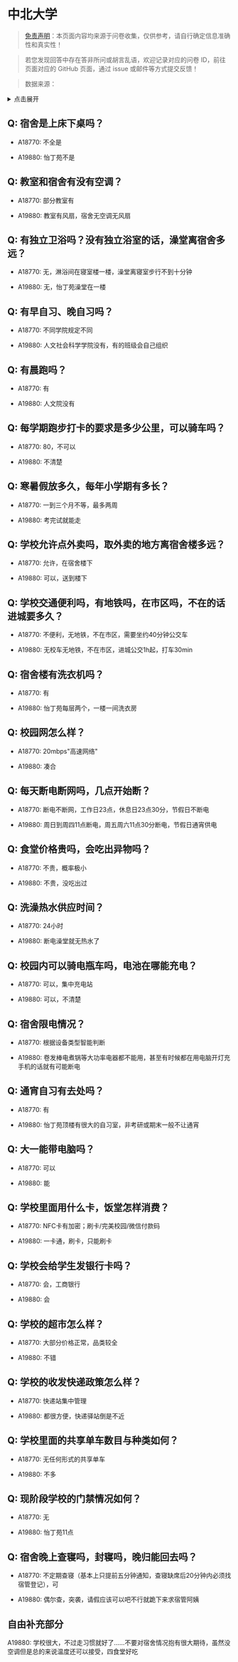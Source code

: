 # 中北大学

> [免责声明](https://colleges.chat/#_3)：本页面内容均来源于问卷收集，仅供参考，请自行确定信息准确性和真实性！

> 若您发现回答中存在答非所问或胡言乱语，欢迎记录对应的问卷 ID，前往页面对应的 GitHub 页面，通过 issue 或邮件等方式提交反馈！

> 数据来源：

<details><summary>点击展开</summary>
<ul>
<li>A18770: 匿名 (2023 年 06 月)</li>
<li>A19880: 匿名 (2023 年 06 月)</li>
</ul>
</details>

## Q: 宿舍是上床下桌吗？

- A18770: 不全是

- A19880: 怡丁苑不是

## Q: 教室和宿舍有没有空调？

- A18770: 部分教室有

- A19880: 教室有风扇，宿舍无空调无风扇

## Q: 有独立卫浴吗？没有独立浴室的话，澡堂离宿舍多远？

- A18770: 无，淋浴间在寝室楼一楼，澡堂离寝室步行不到十分钟

- A19880: 无，怡丁苑澡堂在一楼

## Q: 有早自习、晚自习吗？

- A18770: 不同学院规定不同

- A19880: 人文社会科学学院没有，有的班级会自己组织

## Q: 有晨跑吗？

- A18770: 有

- A19880: 人文院没有

## Q: 每学期跑步打卡的要求是多少公里，可以骑车吗？

- A18770: 80，不可以

- A19880: 不清楚

## Q: 寒暑假放多久，每年小学期有多长？

- A18770: 一到三个月不等，最多两周

- A19880: 考完试就能走

## Q: 学校允许点外卖吗，取外卖的地方离宿舍楼多远？

- A18770: 允许，在宿舍楼下

- A19880: 可以，送到楼下

## Q: 学校交通便利吗，有地铁吗，在市区吗，不在的话进城要多久？

- A18770: 不便利，无地铁，不在市区，需要坐约40分钟公交车

- A19880: 无校车无地铁，不在市区，进城公交1h起，打车30min

## Q: 宿舍楼有洗衣机吗？

- A18770: 有

- A19880: 怡丁苑每层两个，一楼一间洗衣房

## Q: 校园网怎么样？

- A18770: 20mbps"高速网络"

- A19880: 凑合

## Q: 每天断电断网吗，几点开始断？

- A18770: 断电不断网，工作日23点，休息日23点30分，节假日不断电

- A19880: 周日到周四11点断电，周五周六11点30分断电，节假日通宵供电

## Q: 食堂价格贵吗，会吃出异物吗？

- A18770: 不贵，概率极小

- A19880: 不贵，没吃出过

## Q: 洗澡热水供应时间？

- A18770: 24小时

- A19880: 断电澡堂就无热水了

## Q: 校园内可以骑电瓶车吗，电池在哪能充电？

- A18770: 可以，集中充电站

- A19880: 可以，不清楚

## Q: 宿舍限电情况？

- A18770: 根据设备类型智能判断

- A19880: 卷发棒电煮锅等大功率电器都不能用，甚至有时候都在用电脑开灯充手机的话就有可能断电

## Q: 通宵自习有去处吗？

- A18770: 有

- A19880: 怡丁苑顶楼有很大的自习室，非考研或期末一般不让通宵

## Q: 大一能带电脑吗？

- A18770: 可以

- A19880: 能

## Q: 学校里面用什么卡，饭堂怎样消费？

- A18770: NFC卡有加密；刷卡/完美校园/微信付款码

- A19880: 一卡通，刷卡，只能刷卡

## Q: 学校会给学生发银行卡吗？

- A18770: 会，工商银行

- A19880: 会

## Q: 学校的超市怎么样？

- A18770: 大部分价格正常，品类较全

- A19880: 不错

## Q: 学校的收发快递政策怎么样？

- A18770: 快递站集中管理

- A19880: 都很方便，快递驿站倒是不近

## Q: 学校里面的共享单车数目与种类如何？

- A18770: 无任何形式的共享单车

- A19880: 不多

## Q: 现阶段学校的门禁情况如何？

- A18770: 无

- A19880: 怡丁苑11点

## Q: 宿舍晚上查寝吗，封寝吗，晚归能回去吗？

- A18770: 不定期查寝（基本上只提前五分钟通知，查寝缺席后20分钟内必须找宿管登记），可

- A19880: 偶尔查，突袭，请假应该可以吧不行就跪下来求宿管阿姨

## 自由补充部分

A19880: 学校很大，不过走习惯就好了……不要对宿舍情况抱有很大期待，虽然没空调但是总的来说温度还可以接受，四食堂好吃